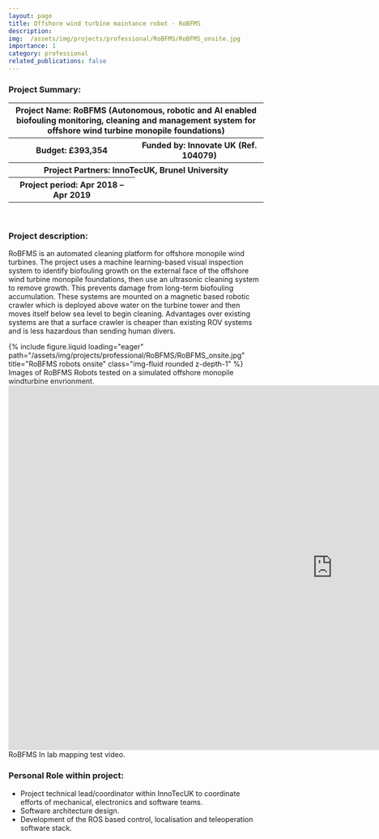 ```yaml
---
layout: page
title: Offshore wind turbine maintance robot - RoBFMS
description: 
img:  /assets/img/projects/professional/RoBFMS/RoBFMS_onsite.jpg
importance: 1
category: professional
related_publications: false
---
```


<h3>Project Summary: </h3>


<table>
<tr>
    <th colspan="2"> Project Name: RoBFMS (Autonomous, robotic and AI enabled biofouling monitoring, cleaning and management system for offshore wind turbine monopile foundations)</th>
</tr>
<tr>
    <th>Budget: £393,354</th>
    <th>Funded by: Innovate UK (Ref. 104079)</th>
</tr>
<tr>
    <th colspan="2">Project Partners: InnoTecUK, Brunel University</th>
</tr>
<tr>
    <th> Project period: Apr 2018 – Apr 2019</th>
</tr>
</table>
<br>
<h3>Project description: </h3>

RoBFMS is an automated cleaning platform for offshore monopile wind turbines. The project uses a machine learning-based visual inspection system to identify biofouling growth on the external face of the offshore wind turbine monopile foundations, then use an ultrasonic cleaning system to remove growth. This prevents damage from long-term biofouling accumulation. These systems are mounted on a magnetic based robotic crawler which is deployed above water on the turbine tower and then moves itself below sea level to begin cleaning. Advantages over existing systems are that a surface crawler is cheaper than existing ROV systems and is less hazardous than sending human divers.

<div class="row justify-content-sm-center">
    <div class="col-sm-8">
        {% include figure.liquid loading="eager" path="/assets/img/projects/professional/RoBFMS/RoBFMS_onsite.jpg" title="RoBFMS robots onsite" class="img-fluid rounded z-depth-1" %}
    </div>
</div>
<div class="caption">
    Images of RoBFMS Robots tested on a simulated offshore monopile windturbine envrionment.
</div>

<div class="row justify-content-sm-center">
    <iframe width="1280" height="720" src="https://www.youtube.com/embed/0qliwwCC_sA" title="RoBFMS in lab mapping test" frameborder="0" allow="accelerometer; autoplay; clipboard-write; encrypted-media; gyroscope; picture-in-picture; web-share" referrerpolicy="strict-origin-when-cross-origin" allowfullscreen></iframe>
</div>
<div class="caption">
    RoBFMS In lab mapping test video.
</div>


<h3>Personal Role within project: </h3>
<ul>
  <li>Project technical lead/coordinator within InnoTecUK to coordinate efforts of mechanical, electronics and software teams.</li>
  <li>Software architecture design.</li>
  <li>Development of the ROS based control, localisation and teleoperation software stack.</li>
</ul>



